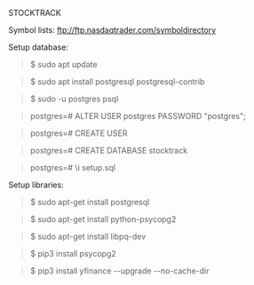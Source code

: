 STOCKTRACK

Symbol lists: ftp://ftp.nasdaqtrader.com/symboldirectory

Setup database:

> $ sudo apt update

> $ sudo apt install postgresql postgresql-contrib

> $ sudo -u postgres psql

> postgres=# ALTER USER postgres PASSWORD "postgres";

> postgres=# CREATE USER <username>

> postgres=# CREATE DATABASE stocktrack

> postgres=# \i setup.sql

Setup libraries:

> $ sudo apt-get install postgresql

> $ sudo apt-get install python-psycopg2

> $ sudo apt-get install libpq-dev

> $ pip3 install psycopg2

> $ pip3 install yfinance --upgrade --no-cache-dir

